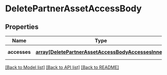 # DeletePartnerAssetAccessBody

## Properties
Name | Type | Description | Notes
------------ | ------------- | ------------- | -------------
**accesses** | [**array[DeletePartnerAssetAccessBodyAccessesInner]**](DeletePartnerAssetAccessBodyAccessesInner.md) |  | [default to null]

[[Back to Model list]](../README.md#documentation-for-models) [[Back to API list]](../README.md#documentation-for-api-endpoints) [[Back to README]](../README.md)


